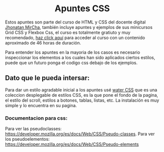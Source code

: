 <h1 align="center">Apuntes CSS</h1>

Estos apuntes son parte del curso de HTML y CSS del docente digital [Jhonatan MirCha](https://jonmircha.com), también incluye apuntes y ejemplos de sus minicursos Grid CSS y Flexbox Css, el curso es totalmente gratiuto y muy recomendado, [haz click aquí](https://www.youtube.com/playlist?list=PLvq-jIkSeTUZYcX9SYwVe7f66afwd9qk_) para acceder al curso con un contenido aproximado de 46 horas de duración.

Para entender los apuntes en la mayoria de los casos es necesario inspeccionar los elementos a los cuales han sido aplicados ciertos estilos, puede que un futuro ponga el codigo css debajo de los ejemplos.

## Dato que le pueda intersar:

Para dar un estilo agradable inicial a los apuntes usé [water CSS](https://watercss.kognise.dev/) que es una coleccion desplegable de estilos CSS, es la que pone el fondo de la pagina, el estilo del scroll, estilos a botones, tablas, listas, etc. La instalación es muy simple y lo encuentra en su pagina.





### Documentacion para css: 
Para ver las pseudoclasses: https://developer.mozilla.org/es/docs/Web/CSS/Pseudo-classes.
Para ver los pseudoelementos: https://developer.mozilla.org/es/docs/Web/CSS/Pseudo-elements

